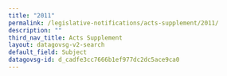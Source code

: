 ```yaml
---
title: "2011"
permalink: /legislative-notifications/acts-supplement/2011/
description: ""
third_nav_title: Acts Supplement
layout: datagovsg-v2-search
default_field: Subject
datagovsg-id: d_cadfe3cc7666b1ef977dc2dc5ace9ca0
---
```

